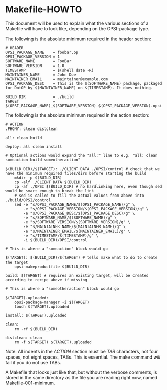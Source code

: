 # Makefile-HOWTO

This document will be used to explain what the various sections of a Makefile will have to look like, depending on the OPSI-package type.

The following is the absolute minimum required in the header section:

    # HEADER
    OPSI_PACKAGE_NAME    = foobar.op
    OPSI_PACKAGE_VERSION = 1
    SOFTWARE_NAME        = FooBar
    SOFTWARE_VERSION     = 1.0
    TIMESTAMP            = $(shell date -R)
    MAINTAINER_NAME      = John Doe
    MAINTAINER_EMAIL     = maintainer@example.com
    OPSI_PACKAGE_DESC    = This is the $(SOFTWARE_NAME) package, packaged for DotOP by $(MAINTAINER_NAME) on $(TIMESTAMP). It does nothing.
    
    BUILD_DIR            = ./build
    TARGET               = $(OPSI_PACKAGE_NAME)_$(SOFTWARE_VERSION)-$(OPSI_PACKAGE_VERSION).opsi


The following is the absolute minimum required in the action section:

    # ACTION
    .PHONY: clean distclean
    
    all: clean build
    
    deploy: all clean install
    
    # Optional actions would expand the "all:" line to e.g. "all: clean someaction build someotheraction"
    
    $(BUILD_DIR)/$(TARGET): ./CLIENT_DATA ./OPSI/control # check that we have the minimum required files/dirs before starting the build
    	mkdir -p $(BUILD_DIR)
    	cp -alf ./CLIENT_DATA $(BUILD_DIR)
    	cp -af ./OPSI $(BUILD_DIR) # no hardlinking here, even though sed would be smart enough to break the link
    	# sed is called to fill the actual values from above into ./build/OPSI/control
    	sed -e "s/OPSI_PACKAGE_NAME/$(OPSI_PACKAGE_NAME)/g" \
    	    -e "s/OPSI_PACKAGE_VERSION/$(OPSI_PACKAGE_VERSION)/g" \
    	    -e "s/OPSI_PACKAGE_DESC/$(OPSI_PACKAGE_DESC)/g" \
    	    -e "s/SOFTWARE_NAME/$(SOFTWARE_NAME)/g" \
    	    -e "s/SOFTWARE_VERSION/$(SOFTWARE_VERSION)/g" \
    	    -e "s/MAINTAINER_NAME/$(MAINTAINER_NAME)/g" \
    	    -e "s/MAINTAINER_EMAIL/$(MAINTAINER_EMAIL)/g" \
    	    -e "s/TIMESTAMP/$(TIMESTAMP)/g" \
    	    -i $(BUILD_DIR)/OPSI/control

    # This is where a "someaction" block would go

    $(TARGET): $(BUILD_DIR)/$(TARGET) # tells make what to do to create the target
    	opsi-makeproductfile $(BUILD_DIR)

    build: $(TARGET) # requires an existing target, will be created according to recipe above if missing

    # This is where a "someotheraction" block would go

    $(TARGET).uploaded:
    	opsi-package-manager -i $(TARGET)
    	touch $(TARGET).uploaded

    install: $(TARGET).uploaded

    clean:
    	rm -rf $(BUILD_DIR)

    distclean: clean
    	rm -f $(TARGET) $(TARGET).uploaded

Note: All indents in the *ACTION* section must be *TAB* characters, not four spaces, not eight spaces, TABs. This is essential. The make command *will* fail if you do not use TABs.

A Makefile that looks just like that, but without the verbose comments, is stored in the same directory as the file you are reading right now, named Makefile-001-minimum.
